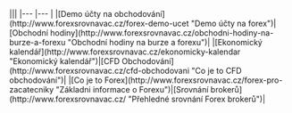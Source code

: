 <div class="box" markdown="1">
|||
|--- |--- |
|[Demo účty na obchodování](http://www.forexsrovnavac.cz/forex-demo-ucet "Demo účty na forex")|[Obchodní hodiny](http://www.forexsrovnavac.cz/obchodni-hodiny-na-burze-a-forexu "Obchodní hodiny na burze a forexu")| 
|[Ekonomický kalendář](http://www.forexsrovnavac.cz/ekonomicky-kalendar "Ekonomický kalendář")|[CFD Obchodování](http://www.forexsrovnavac.cz/cfd-obchodovani "Co je to CFD obchodování")| 
|[Co je to Forex](http://www.forexsrovnavac.cz/forex-pro-zacatecniky "Základni informace o Forexu")|[Srovnání brokerů](http://www.forexsrovnavac.cz/ "Přehledné srovnání Forex brokerů")|
</div>
